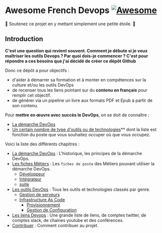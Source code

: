 # Awesome French Devops [![Awesome](https://cdn.rawgit.com/sindresorhus/awesome/d7305f38d29fed78fa85652e3a63e154dd8e8829/media/badge.svg)](https://github.com/sindresorhus/awesome)
🚩 Soutenez ce projet en y mettant simplement une petite étoile. 🌟

## Introduction

**C'est une question qui revient souvent. Comment je débute si je veux
maîtriser les outils Devops ? Par quoi dois-je commencer ? C'est pour répondre a
ces besoins que j'ai décidé de créer ce dépôt Github**

Donc ce dépôt a pour objectifs :

* d'aider à démarrer sa formation et à monter en compétences sur la culture
  et/ou les outils DevOps
* de recenser tous les liens pointant sur du **contenu en français** pour
  remplir cet objectif.
* de générer via un pipeline un livre aux formats PDF et Epub à partir de son
  contenu.

Pour **mettre en œuvre avec succès le DevOps**, on se doit de connaître :

* [La démarche DevOps](devops/)
* [Un certain nombre de type d'outils ou de technologies](outils/)** dont la
  liste est fonction du poste que vous souhaitez occuper où que vous occupez.

Voici la liste des différents chapitres :

* [La démarche DevOps](devops/) : L'historique, les principes de la démarche
  DevOps.
* [Les fiches Métiers](metiers/) : Les `fiches de poste` des Métiers pouvant
  utiliser la démarche DevOps.
  * [Développeur](metiers/dev/)
  * [Intégrateur](metiers/int/)
  * [suite](#)
* [Les outils DevOps](outils/) : Tous les outils et technologies classés par
  genre.
  * [Gestion de serveurs](admin-serveurs/)
  * [Infrastructure As Code](infra-as-code/)
    * [Provisionnement](infra-as-code/provision/)
    * [Gestion de Configuration](infra-as-code/gestion-configuration/)
* [Les liens Devops](bookmarks/) : Une grande liste de liens, de comptes
  twitter, de comptes slack, de chaines youtube et des conférences.
* [Contribuer](contribute/) : Comment contribuer au projet.

